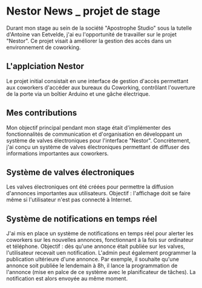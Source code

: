 # Nestor News _ projet de stage

Durant mon stage au sein de la société "Apostrophe Studio" sous la tutelle d'Antoine van Eetvelde, j'ai eu l'opportunité de travailler sur le projet "Nestor". Ce projet visait à améliorer la gestion des accès dans un environnement de coworking.

## L'applciation Nestor

Le projet initial consistait en une interface de gestion d'accès permettant aux coworkers d'accéder aux bureaux du Coworking, contrôlant l'ouverture de la porte via un boîtier Arduino et une gâche électrique.

## Mes contributions

Mon objectif principal pendant mon stage était d'implémenter des fonctionnalités de communication et d'organisation en développant un système de valves électroniques pour l'interface "Nestor". Concrètement, j'ai conçu un système de valves électroniques permettant de diffuser des informations importantes aux coworkers.

## Système de valves électroniques

Les valves électroniques ont été créées pour permettre la diffusion d'annonces importantes aux utilisateurs. 
Objectif : l'affichage doit se faire même si l'utilisateur n'est pas connecté à Internet. 

## Système de notifications en temps réel

J'ai mis en place un système de notifications en temps réel pour alerter les coworkers sur les nouvelles annonces, fonctionnant à la fois sur ordinateur et téléphone.
Objectif : dès qu'une annonce était publiée sur les valves, l'utilisateur recevait uen notification. 
L'admin peut également programmer la publication ultérieure d'une annonce. Par exemple, il souhaite qu'une annonce soit publiée le lendemain à 8h, il lance la programmation de l'annonce (mise en palce de ce système avec le planificateur de tâches). La notification est alors envoyée au même moment.
